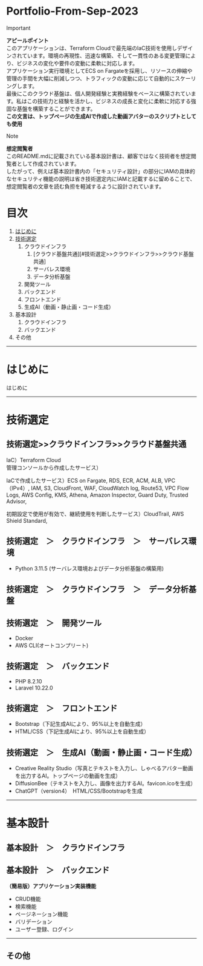 # Portfolio-From-Sep-2023
> [!IMPORTANT]
> **アピールポイント**  
> このアプリケーションは、Terraform Cloudで最先端のIaC技術を使用しデザインされています。環境の再現性、迅速な構築、そして一貫性のある変更管理により、ビジネスの変化や要件の変動に柔軟に対応します。  
> アプリケーション実行環境としてECS on Fargateを採用し、リソースの伸縮や管理の手間を大幅に削減しつつ、トラフィックの変動に応じて自動的にスケーリングします。  
> 最後にこのクラウド基盤は、個人開発経験と実務経験をベースに構築されています。私はこの技術力と経験を活かし、ビジネスの成長と変化に柔軟に対応する強固な基盤を構築することができます。  
> **この文言は、トップページの生成AIで作成した動画アバターのスクリプトとしても使用**
  
> [!NOTE]
> **想定閲覧者**  
> このREADME.mdに記載されている基本設計書は、顧客ではなく技術者を想定閲覧者として作成されています。  
> したがって、例えば基本設計書内の「セキュリティ設計」の部分にIAMの具体的なセキュリティ機能の説明は省き技術選定内にIAMと記載するに留めることで、想定閲覧者の文章を読む負担を軽減するように設計されています。  
  
# 目次
1. [はじめに](#はじめに)
1. [技術選定](#技術選定)
    1. クラウドインフラ
        1. [クラウド基盤共通][#技術選定>>クラウドインフラ>>クラウド基盤共通]
        1. サーバレス環境
        1. データ分析基盤
    1. 開発ツール
    1. バックエンド
    1. フロントエンド
    1. 生成AI（動画・静止画・コード生成）
1. 基本設計
    1. クラウドインフラ
    1. バックエンド
1. その他
  
---------------------------------------
# はじめに
はじめに  
  
---------------------------------------
# 技術選定
## 技術選定>>クラウドインフラ>>クラウド基盤共通
IaC）Terraform Cloud  
管理コンソールから作成したサービス）
  
IaCで作成したサービス）ECS on Fargate, RDS, ECR, ACM, ALB, VPC（IPv4）, IAM, S3, CloudFront, WAF, CloudWatch log, Route53, VPC Flow Logs, AWS Config, KMS, Athena, Amazon Inspector, Guard Duty, Trusted Advisor, 
  
初期設定で使用が有効で、継続使用を判断したサービス）CloudTrail, AWS Shield Standard, 
  
## 技術選定　＞　クラウドインフラ　＞　サーバレス環境
+ Python 3.11.5 (サーバレス環境およびデータ分析基盤の構築用)
  
## 技術選定　＞　クラウドインフラ　＞　データ分析基盤

  
## 技術選定　＞　開発ツール
+ Docker
+ AWS CLI(オートコンプリート)
  
## 技術選定　＞　バックエンド
+ PHP 8.2.10  
+ Laravel 10.22.0  
  
## 技術選定　＞　フロントエンド
+ Bootstrap（下記生成AIにより、95%以上を自動生成）  
+ HTML/CSS（下記生成AIにより、95%以上を自動生成）
  
## 技術選定　＞　生成AI（動画・静止画・コード生成）
+ Creative Reality Studio（写真とテキストを入力し、しゃべるアバター動画を出力するAI。トップページの動画を生成）  
+ DiffusionBee（テキストを入力し、画像を出力するAI。favicon.icoを生成）  
+ ChatGPT（version4）　HTML/CSS/Bootstrapを生成

  
---------------------------------------
# 基本設計
## 基本設計　＞　クラウドインフラ

  
## 基本設計　＞　バックエンド
**（簡易版）アプリケーション実装機能**  
+ CRUD機能  
+ 検索機能  
+ ページネーション機能  
+ バリデーション  
+ ユーザー登録、ログイン
  
---------------------------------------
## その他

  
